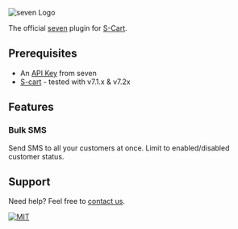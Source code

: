 ![](https://www.seven.io/wp-content/uploads/Logo.svg "seven Logo")

The official [seven](https://www.seven.io) plugin for [S-Cart](https://s-cart.org/).

## Prerequisites

- An [API Key](https://help.seven.io/en/api-key-access) from seven
- [S-cart](https://s-cart.org/) - tested with v7.1.x & v7.2x

## Features

### Bulk SMS
Send SMS to all your customers at once.
Limit to enabled/disabled customer status.

## Support

Need help? Feel free to [contact us](https://www.seven.io/en/company/contact).

[![MIT](https://img.shields.io/badge/License-MIT-teal.svg)](LICENSE)
